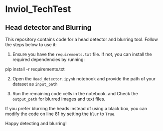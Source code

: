 # Inviol_TechTest
## Head detector and Blurring

This repository contains code for a head detector and blurring tool. Follow the steps below to use it:

1. Ensure you have the `requirements.txt` file. If not, you can install the required dependencies by running:

pip install -r requirements.txt


2. Open the `Head_detector.ipynb` notebook and provide the path of your dataset as `input_path`

3. Run the remaining code cells in the notebook. and Check the `output_path` for blurred images and text files.

If you prefer blurring the heads instead of using a black box, you can modify the code on line 81 by setting the `blur` to `True`.

Happy detecting and blurring!